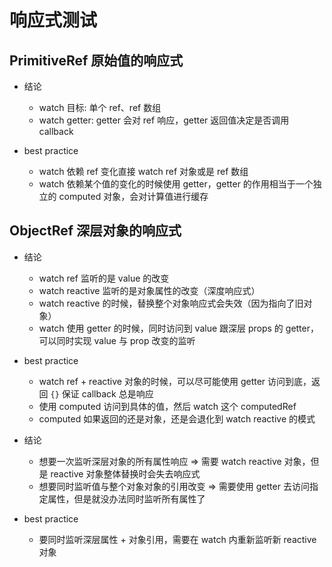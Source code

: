 # 响应式测试

## PrimitiveRef 原始值的响应式

- 结论
  - watch 目标: 单个 ref、ref 数组
  - watch getter: getter 会对 ref 响应，getter 返回值决定是否调用 callback

- best practice
  - watch 依赖 ref 变化直接 watch ref 对象或是 ref 数组
  - watch 依赖某个值的变化的时候使用 getter，getter 的作用相当于一个独立的 computed 对象，会对计算值进行缓存

## ObjectRef 深层对象的响应式

- 结论
  - watch ref 监听的是 value 的改变
  - watch reactive 监听的是对象属性的改变（深度响应式）
  - watch reactive 的时候，替换整个对象响应式会失效（因为指向了旧对象）
  - watch 使用 getter 的时候，同时访问到 value 跟深层 props 的 getter，可以同时实现 value 与 prop 改变的监听

- best practice
  - watch ref + reactive 对象的时候，可以尽可能使用 getter 访问到底，返回 `{}` 保证 callback 总是响应
  - 使用 computed 访问到具体的值，然后 watch 这个 computedRef
  - computed 如果返回的还是对象，还是会退化到 watch reactive 的模式

- 结论
  - 想要一次监听深层对象的所有属性响应 => 需要 watch reactive 对象，但是 reactive 对象整体替换时会失去响应式
  - 想要同时监听值与整个对象对象的引用改变 => 需要使用 getter 去访问指定属性，但是就没办法同时监听所有属性了

- best practice
  - 要同时监听深层属性 + 对象引用，需要在 watch 内重新监听新 reactive 对象
